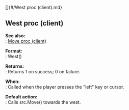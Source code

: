 []{#/West proc (client).md}    
## West proc (client)    
**See also:**    
:   [Move proc (client)](/client/proc/Move)    
<!-- -->    
**Format:**    
:   West()    
<!-- -->    
**Returns:**    
:   Returns 1 on success; 0 on failure.    
<!-- -->    
**When:**    
:   Called when the player presses the \"left\" key or cursor.    
<!-- -->    
**Default action:**    
:   Calls src.Move() towards the west.  